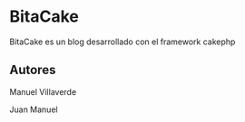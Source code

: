 BitaCake
========

BitaCake es un blog desarrollado con el framework cakephp

Autores
-------

Manuel Villaverde

Juan Manuel